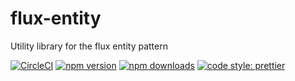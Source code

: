 # flux-entity

Utility library for the flux entity pattern

[![CircleCI](https://img.shields.io/circleci/build/github/Glinkis/flux-entity?style=flat-square)](https://circleci.com/gh/Glinkis/flux-entity)
[![npm version](https://img.shields.io/npm/v/flux-entity.svg?style=flat-square)](https://www.npmjs.com/package/flux-entity)
[![npm downloads](https://img.shields.io/npm/dw/flux-entity.svg?style=flat-square)](https://www.npmjs.com/package/flux-entity)
[![code style: prettier](https://img.shields.io/badge/code_style-prettier-ff69b4.svg?style=flat-square)](https://github.com/prettier/prettier)

